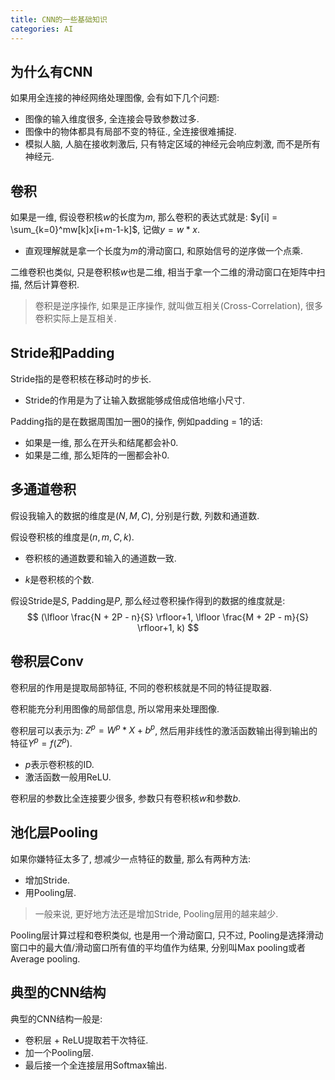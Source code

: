 ```yaml
---
title: CNN的一些基础知识
categories: AI
---
```




## 为什么有CNN

如果用全连接的神经网络处理图像, 会有如下几个问题:

* 图像的输入维度很多, 全连接会导致参数过多.
* 图像中的物体都具有局部不变的特征., 全连接很难捕捉.
* 模拟人脑, 人脑在接收刺激后, 只有特定区域的神经元会响应刺激, 而不是所有神经元.



## 卷积

如果是一维, 假设卷积核$w$的长度为$m$, 那么卷积的表达式就是: $y[i] = \sum_{k=0}^mw[k]x[i+m-1-k]$, 记做$y = w * x$.

* 直观理解就是拿一个长度为$m$的滑动窗口, 和原始信号的逆序做一个点乘.

二维卷积也类似, 只是卷积核$w$也是二维, 相当于拿一个二维的滑动窗口在矩阵中扫描, 然后计算卷积.

> 卷积是逆序操作, 如果是正序操作, 就叫做互相关(Cross-Correlation), 很多卷积实际上是互相关.



## Stride和Padding

Stride指的是卷积核在移动时的步长.

* Stride的作用是为了让输入数据能够成倍成倍地缩小尺寸.

Padding指的是在数据周围加一圈0的操作, 例如padding = 1的话:

* 如果是一维, 那么在开头和结尾都会补0.
* 如果是二维, 那么矩阵的一圈都会补0.



## 多通道卷积

假设我输入的数据的维度是$(N, M, C)$, 分别是行数, 列数和通道数.

假设卷积核的维度是$(n, m, C, k)$​​​.

* 卷积核的通道数要和输入的通道数一致.

* $k$是卷积核的个数.

假设Stride是$S$, Padding是$P$, 那么经过卷积操作得到的数据的维度就是:
$$
(\lfloor \frac{N + 2P - n}{S} \rfloor+1, \lfloor \frac{M + 2P - m}{S} \rfloor+1, k)
$$


## 卷积层Conv

卷积层的作用是提取局部特征, 不同的卷积核就是不同的特征提取器.

卷积能充分利用图像的局部信息, 所以常用来处理图像.

卷积层可以表示为: $Z^p = W^p * X + b^p$, 然后用非线性的激活函数输出得到输出的特征$Y^p = f(Z^p)$.

* $p$表示卷积核的ID.
* 激活函数一般用ReLU.

卷积层的参数比全连接要少很多, 参数只有卷积核$w$和参数$b$.



## 池化层Pooling

如果你嫌特征太多了, 想减少一点特征的数量, 那么有两种方法:

* 增加Stride.
* 用Pooling层.

> 一般来说, 更好地方法还是增加Stride, Pooling层用的越来越少.

Pooling层计算过程和卷积类似, 也是用一个滑动窗口, 只不过, Pooling是选择滑动窗口中的最大值/滑动窗口所有值的平均值作为结果, 分别叫Max pooling或者Average pooling.



## 典型的CNN结构

典型的CNN结构一般是:

* 卷积层 + ReLU提取若干次特征.
* 加一个Pooling层.
* 最后接一个全连接层用Softmax输出.







